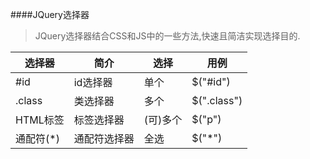 ####JQuery选择器
> JQuery选择器结合CSS和JS中的一些方法,快速且简洁实现选择目的.  

选择器|简介|选择|用例
---|---|---|---
#id|id选择器|单个|$("#id")
.class|类选择器|多个|$(".class")
HTML标签|标签选择器|(可)多个|$("p")
通配符(*)|通配符选择器|全选|$("*")
